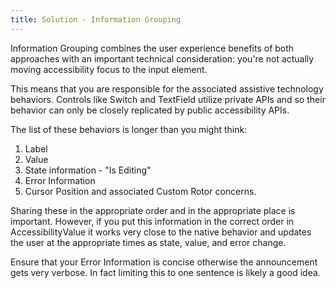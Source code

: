 ```yaml
---
title: Solution - Information Grouping
---
```

Information Grouping combines the user experience benefits of both approaches with an important technical consideration: you're not actually moving accessibility focus to the input element.

This means that you are responsible for the associated assistive technology behaviors. Controls like Switch and TextField utilize private APIs and so their behavior can only be closely replicated by public accessibility APIs. 

The list of these behaviors is longer than you might think:

1. Label
2. Value 
3. State information - "Is Editing"
4. Error Information
5. Cursor Position and associated Custom Rotor concerns.

Sharing these in the appropriate order and in the appropriate place is important. However, if you put this information in the correct order in AccessibilityValue it works very close to the native behavior and updates the user at the appropriate times as state, value, and error change.

Ensure that your Error Information is concise otherwise the announcement gets very verbose. In fact limiting this to one sentence is likely a good idea.